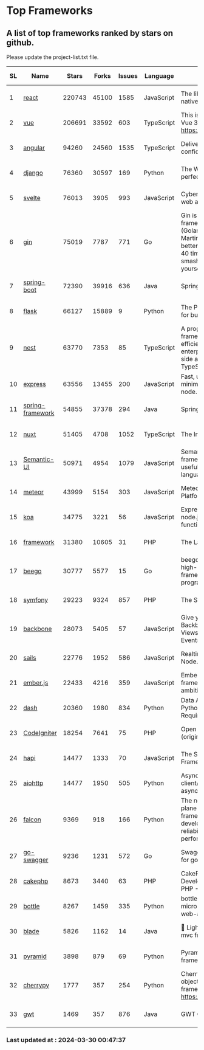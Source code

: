 # Top Frameworks
## A list of top frameworks ranked by stars on github.  
Please update the project-list.txt file.

| SL| Name  | Stars| Forks| Issues | Language | Description | Last Commit |
| --| ------| -----| ---- | ------ | -------- | ----------- | ----------- |
| 1 | [react](https://github.com/facebook/react) | 220743 | 45100 | 1585 | JavaScript | The library for web and native user interfaces. | 2024-03-29 20:43:22 |
| 2 | [vue](https://github.com/vuejs/vue) | 206691 | 33592 | 603 | TypeScript | This is the repo for Vue 2. For Vue 3, go to https://github.com/vuejs/core | 2023-12-31 13:23:55 |
| 3 | [angular](https://github.com/angular/angular) | 94260 | 24560 | 1535 | TypeScript | Deliver web apps with confidence 🚀 | 2024-03-29 23:46:19 |
| 4 | [django](https://github.com/django/django) | 76360 | 30597 | 169 | Python | The Web framework for perfectionists with deadlines. | 2024-03-29 15:33:08 |
| 5 | [svelte](https://github.com/sveltejs/svelte) | 76013 | 3905 | 993 | JavaScript | Cybernetically enhanced web apps | 2024-03-29 19:35:00 |
| 6 | [gin](https://github.com/gin-gonic/gin) | 75019 | 7787 | 771 | Go | Gin is a HTTP web framework written in Go (Golang). It features a Martini-like API with much better performance -- up to 40 times faster. If you need smashing performance, get yourself some Gin. | 2024-03-23 14:09:02 |
| 7 | [spring-boot](https://github.com/spring-projects/spring-boot) | 72390 | 39916 | 636 | Java | Spring Boot | 2024-03-29 19:26:37 |
| 8 | [flask](https://github.com/pallets/flask) | 66127 | 15889 | 9 | Python | The Python micro framework for building web applications. | 2024-02-12 20:50:45 |
| 9 | [nest](https://github.com/nestjs/nest) | 63770 | 7353 | 85 | TypeScript | A progressive Node.js framework for building efficient, scalable, and enterprise-grade server-side applications with TypeScript/JavaScript 🚀 | 2024-03-28 07:38:55 |
| 10 | [express](https://github.com/expressjs/express) | 63556 | 13455 | 200 | JavaScript | Fast, unopinionated, minimalist web framework for node. | 2024-03-27 14:57:44 |
| 11 | [spring-framework](https://github.com/spring-projects/spring-framework) | 54855 | 37378 | 294 | Java | Spring Framework | 2024-03-29 17:24:50 |
| 12 | [nuxt](https://github.com/nuxt/nuxt) | 51405 | 4708 | 1052 | TypeScript | The Intuitive Vue Framework. | 2024-03-29 18:49:00 |
| 13 | [Semantic-UI](https://github.com/Semantic-Org/Semantic-UI) | 50971 | 4954 | 1079 | JavaScript | Semantic is a UI component framework based around useful principles from natural language. | 2023-01-11 17:05:32 |
| 14 | [meteor](https://github.com/meteor/meteor) | 43999 | 5154 | 303 | JavaScript | Meteor, the JavaScript App Platform | 2024-03-28 13:04:53 |
| 15 | [koa](https://github.com/koajs/koa) | 34775 | 3221 | 56 | JavaScript | Expressive middleware for node.js using ES2017 async functions | 2024-03-21 08:23:36 |
| 16 | [framework](https://github.com/laravel/framework) | 31380 | 10605 | 31 | PHP | The Laravel Framework. | 2024-03-29 14:51:06 |
| 17 | [beego](https://github.com/beego/beego) | 30777 | 5577 | 15 | Go | beego is an open-source, high-performance web framework for the Go programming language. | 2024-03-12 15:40:09 |
| 18 | [symfony](https://github.com/symfony/symfony) | 29223 | 9324 | 857 | PHP | The Symfony PHP framework | 2024-03-28 22:31:42 |
| 19 | [backbone](https://github.com/jashkenas/backbone) | 28073 | 5405 | 57 | JavaScript | Give your JS App some Backbone with Models, Views, Collections, and Events | 2024-03-06 23:22:47 |
| 20 | [sails](https://github.com/balderdashy/sails) | 22776 | 1952 | 586 | JavaScript | Realtime MVC Framework for Node.js | 2024-03-15 15:42:52 |
| 21 | [ember.js](https://github.com/emberjs/ember.js) | 22433 | 4216 | 359 | JavaScript | Ember.js - A JavaScript framework for creating ambitious web applications | 2024-03-29 22:53:26 |
| 22 | [dash](https://github.com/plotly/dash) | 20360 | 1980 | 834 | Python | Data Apps & Dashboards for Python. No JavaScript Required. | 2024-03-29 18:15:02 |
| 23 | [CodeIgniter](https://github.com/bcit-ci/CodeIgniter) | 18254 | 7641 | 75 | PHP | Open Source PHP Framework (originally from EllisLab) | 2024-03-20 03:51:42 |
| 24 | [hapi](https://github.com/hapijs/hapi) | 14477 | 1333 | 70 | JavaScript | The Simple, Secure Framework Developers Trust | 2024-03-21 21:13:21 |
| 25 | [aiohttp](https://github.com/aio-libs/aiohttp) | 14477 | 1950 | 505 | Python | Asynchronous HTTP client/server framework for asyncio and Python | 2024-03-29 23:49:55 |
| 26 | [falcon](https://github.com/falconry/falcon) | 9369 | 918 | 166 | Python | The no-magic web data plane API and microservices framework for Python developers, with a focus on reliability, correctness, and performance at scale. | 2024-03-21 19:59:26 |
| 27 | [go-swagger](https://github.com/go-swagger/go-swagger) | 9236 | 1231 | 572 | Go | Swagger 2.0 implementation for go | 2024-03-27 18:07:05 |
| 28 | [cakephp](https://github.com/cakephp/cakephp) | 8673 | 3440 | 63 | PHP | CakePHP: The Rapid Development Framework for PHP - Official Repository | 2024-03-29 05:20:14 |
| 29 | [bottle](https://github.com/bottlepy/bottle) | 8267 | 1459 | 335 | Python | bottle.py is a fast and simple micro-framework for python web-applications. | 2024-01-03 22:31:48 |
| 30 | [blade](https://github.com/lets-blade/blade) | 5826 | 1162 | 14 | Java | :rocket: Lightning fast and elegant mvc framework for Java8 | 2023-06-16 05:18:49 |
| 31 | [pyramid](https://github.com/Pylons/pyramid) | 3898 | 879 | 69 | Python | Pyramid - A Python web framework | 2024-03-03 23:38:59 |
| 32 | [cherrypy](https://github.com/cherrypy/cherrypy) | 1777 | 357 | 254 | Python | CherryPy is a pythonic, object-oriented HTTP framework.      https://cherrypy.dev | 2024-02-25 03:28:13 |
| 33 | [gwt](https://github.com/gwtproject/gwt) | 1469 | 357 | 876 | Java | GWT Open Source Project | 2024-03-29 17:44:30 |

### Last updated at : 2024-03-30 00:47:37
